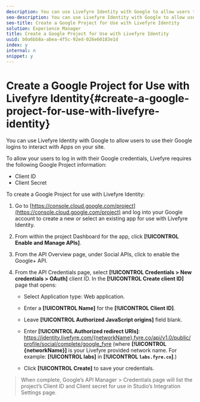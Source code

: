 ```yaml
---
description: You can use Livefyre Identity with Google to allow users to use their Google logins to interact with Apps on your site.
seo-description: You can use Livefyre Identity with Google to allow users to use their Google logins to interact with Apps on your site.
seo-title: Create a Google Project for Use with Livefyre Identity
solution: Experience Manager
title: Create a Google Project for Use with Livefyre Identity
uuid: b0a6bb8a-abea-4f5c-92ed-026e60183e1d
index: y
internal: n
snippet: y
---
```


# Create a Google Project for Use with Livefyre Identity{#create-a-google-project-for-use-with-livefyre-identity}

You can use Livefyre Identity with Google to allow users to use their Google logins to interact with Apps on your site.

To allow your users to log in with their Google credentials, Livefyre requires the following Google Project information:

* Client ID
* Client Secret

To create a Google Project for use with Livefyre Identity:

1. Go to [https://console.cloud.google.com/project](https://console.cloud.google.com/project) and log into your Google account to create a new or select an existing app for use with Livefyre Identity.
1. From within the project Dashboard for the app, click **[!UICONTROL Enable and Manage APIs]**.
1. From the API Overview page, under Social APIs, click to enable the Google+ API.
1. From the API Credentials page, select **[!UICONTROL Credentials > New credentials > OAuth]** client ID. In the **[!UICONTROL Create client ID]** page that opens:

    * Select Application type: Web application.
    * Enter a **[!UICONTROL Name]** for the **[!UICONTROL Client ID]**.
    
    * Leave **[!UICONTROL Authorized JavaScript origins]** field blank.
    * Enter **[!UICONTROL Authorized redirect URIs]**: https://identity.livefyre.com/{networkName}.fyre.co/api/v1.0/public/profile/social/complete/google_fyre (where **[!UICONTROL {networkName}]** is your Livefyre provided network name. For example: **[!UICONTROL labs]** in **[!UICONTROL `labs.fyre.co`]**.)
    
    * Click **[!UICONTROL Create]** to save your credentials.

>When complete, Google’s API Manager > Credentials page will list the project’s Client ID and Client secret for use in Studio’s Integration Settings page.
